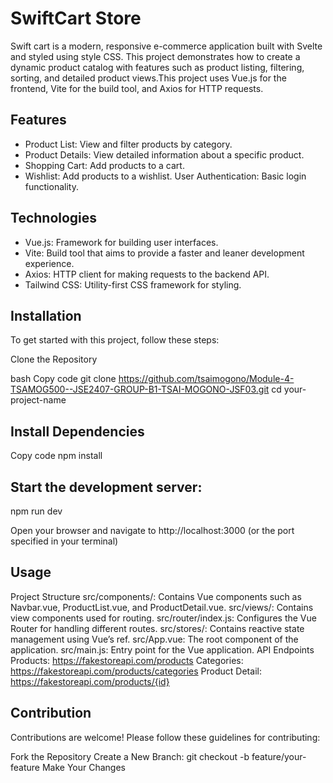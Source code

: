 # SwiftCart Store

 Swift cart is a modern, responsive e-commerce application built with Svelte and styled using style CSS. This project demonstrates how to create a dynamic product catalog with features such as product listing, filtering, sorting, and detailed product views.This project uses Vue.js for the frontend, Vite for the build tool, and Axios for HTTP requests.


## Features
- Product List: View and filter products by category.
- Product Details: View detailed information about a specific product.
- Shopping Cart: Add products to a cart.
- Wishlist: Add products to a wishlist.
User Authentication: Basic login functionality.

## Technologies
- Vue.js: Framework for building user interfaces.
- Vite: Build tool that aims to provide a faster and leaner development experience.
- Axios: HTTP client for making requests to the backend API.
- Tailwind CSS: Utility-first CSS framework for styling.

## Installation
To get started with this project, follow these steps:

Clone the Repository

bash
Copy code
git clone https://github.com/tsaimogono/Module-4-TSAMOG500--JSE2407-GROUP-B1-TSAI-MOGONO-JSF03.git
cd your-project-name

## Install Dependencies

Copy code
npm install

## Start the development server:
npm run dev

Open your browser and navigate to http://localhost:3000 (or the port specified in your terminal)


## Usage
Project Structure
src/components/: Contains Vue components such as Navbar.vue, ProductList.vue, and ProductDetail.vue.
src/views/: Contains view components used for routing.
src/router/index.js: Configures the Vue Router for handling different routes.
src/stores/: Contains reactive state management using Vue’s ref.
src/App.vue: The root component of the application.
src/main.js: Entry point for the Vue application.
API Endpoints
Products: https://fakestoreapi.com/products
Categories: https://fakestoreapi.com/products/categories
Product Detail: https://fakestoreapi.com/products/{id}

## Contribution
Contributions are welcome! Please follow these guidelines for contributing:

Fork the Repository
Create a New Branch: git checkout -b feature/your-feature
Make Your Changes